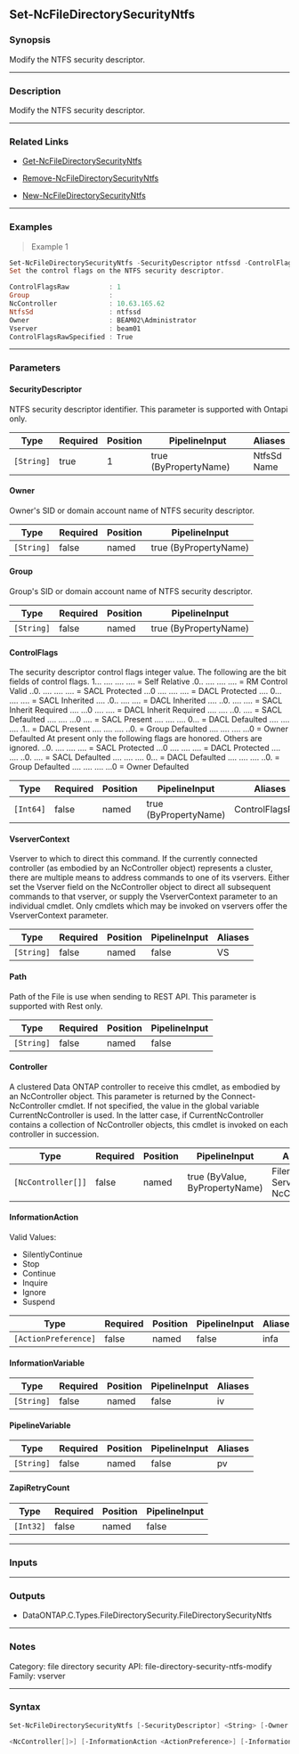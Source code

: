 Set-NcFileDirectorySecurityNtfs
-------------------------------

### Synopsis
Modify the NTFS security descriptor.

---

### Description

Modify the NTFS security descriptor.

---

### Related Links
* [Get-NcFileDirectorySecurityNtfs](Get-NcFileDirectorySecurityNtfs)

* [Remove-NcFileDirectorySecurityNtfs](Remove-NcFileDirectorySecurityNtfs)

* [New-NcFileDirectorySecurityNtfs](New-NcFileDirectorySecurityNtfs)

---

### Examples
> Example 1

```PowerShell
Set-NcFileDirectorySecurityNtfs -SecurityDescriptor ntfssd -ControlFlags 1
Set the control flags on the NTFS security descriptor.

ControlFlagsRaw          : 1
Group                    : 
NcController             : 10.63.165.62
NtfsSd                   : ntfssd
Owner                    : BEAM02\Administrator
Vserver                  : beam01
ControlFlagsRawSpecified : True

```

---

### Parameters
#### **SecurityDescriptor**
NTFS security descriptor identifier. This parameter is supported with Ontapi only.

|Type      |Required|Position|PipelineInput        |Aliases        |
|----------|--------|--------|---------------------|---------------|
|`[String]`|true    |1       |true (ByPropertyName)|NtfsSd<br/>Name|

#### **Owner**
Owner's SID or domain account name of NTFS security descriptor.

|Type      |Required|Position|PipelineInput        |
|----------|--------|--------|---------------------|
|`[String]`|false   |named   |true (ByPropertyName)|

#### **Group**
Group's SID or domain account name of NTFS security descriptor.

|Type      |Required|Position|PipelineInput        |
|----------|--------|--------|---------------------|
|`[String]`|false   |named   |true (ByPropertyName)|

#### **ControlFlags**
The security descriptor control flags integer value.
The following are the bit fields of control flags.
1... .... .... .... = Self Relative
.0.. .... .... .... = RM Control Valid
..0. .... .... .... = SACL Protected
...0 .... .... .... = DACL Protected
.... 0... .... .... = SACL Inherited
.... .0.. .... .... = DACL Inherited
.... ..0. .... .... = SACL Inherit Required
.... ...0 .... .... = DACL Inherit Required
.... .... ..0. .... = SACL Defaulted
.... .... ...0 .... = SACL Present
.... .... .... 0... = DACL Defaulted
.... .... .... .1.. = DACL Present
.... .... .... ..0. = Group Defaulted
.... .... .... ...0 = Owner Defaulted
At present only the following flags are honored. Others are ignored.
..0. .... .... .... = SACL Protected
...0 .... .... .... = DACL Protected
.... .... ..0. .... = SACL Defaulted
.... .... .... 0... = DACL Defaulted
.... .... .... ..0. = Group Defaulted
.... .... .... ...0 = Owner Defaulted

|Type     |Required|Position|PipelineInput        |Aliases        |
|---------|--------|--------|---------------------|---------------|
|`[Int64]`|false   |named   |true (ByPropertyName)|ControlFlagsRaw|

#### **VserverContext**
Vserver to which to direct this command.  If the currently connected controller (as embodied by an NcController object) represents a cluster, there are multiple means to address commands to one of its vservers.  Either set the Vserver field on the NcController object to direct all subsequent commands to that vserver, or supply the VserverContext parameter to an individual cmdlet.  Only cmdlets which may be invoked on vservers offer the VserverContext parameter.

|Type      |Required|Position|PipelineInput|Aliases|
|----------|--------|--------|-------------|-------|
|`[String]`|false   |named   |false        |VS     |

#### **Path**
Path of the File is use when sending to REST API. This parameter is supported with Rest only.

|Type      |Required|Position|PipelineInput|
|----------|--------|--------|-------------|
|`[String]`|false   |named   |false        |

#### **Controller**
A clustered Data ONTAP controller to receive this cmdlet, as embodied by an NcController object.  This parameter is returned by the Connect-NcController cmdlet.  If not specified, the value in the global variable CurrentNcController is used.  In the latter case, if CurrentNcController contains a collection of NcController objects, this cmdlet is invoked on each controller in succession.

|Type              |Required|Position|PipelineInput                 |Aliases                          |
|------------------|--------|--------|------------------------------|---------------------------------|
|`[NcController[]]`|false   |named   |true (ByValue, ByPropertyName)|Filer<br/>Server<br/>NcController|

#### **InformationAction**

Valid Values:

* SilentlyContinue
* Stop
* Continue
* Inquire
* Ignore
* Suspend

|Type                |Required|Position|PipelineInput|Aliases|
|--------------------|--------|--------|-------------|-------|
|`[ActionPreference]`|false   |named   |false        |infa   |

#### **InformationVariable**

|Type      |Required|Position|PipelineInput|Aliases|
|----------|--------|--------|-------------|-------|
|`[String]`|false   |named   |false        |iv     |

#### **PipelineVariable**

|Type      |Required|Position|PipelineInput|Aliases|
|----------|--------|--------|-------------|-------|
|`[String]`|false   |named   |false        |pv     |

#### **ZapiRetryCount**

|Type     |Required|Position|PipelineInput|
|---------|--------|--------|-------------|
|`[Int32]`|false   |named   |false        |

---

### Inputs

---

### Outputs
* DataONTAP.C.Types.FileDirectorySecurity.FileDirectorySecurityNtfs

---

### Notes
Category: file directory security
API: file-directory-security-ntfs-modify
Family: vserver

---

### Syntax
```PowerShell
Set-NcFileDirectorySecurityNtfs [-SecurityDescriptor] <String> [-Owner <String>] [-Group <String>] [-ControlFlags <Int64>] [-VserverContext <String>] [-Path <String>] [-Controller 
```
```PowerShell
<NcController[]>] [-InformationAction <ActionPreference>] [-InformationVariable <String>] [-PipelineVariable <String>] [-ZapiRetryCount <Int32>] [<CommonParameters>]
```
